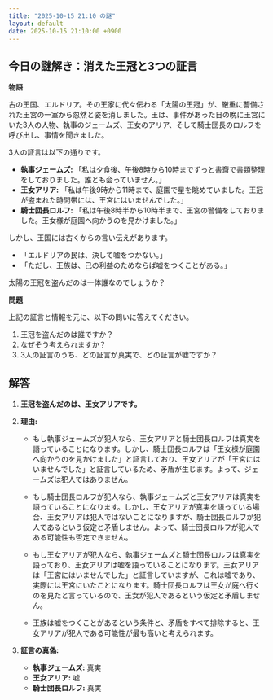 ```yaml
---
title: "2025-10-15 21:10 の謎"
layout: default
date: 2025-10-15 21:10:00 +0900
---
```

## 今日の謎解き：消えた王冠と3つの証言

**物語**

古の王国、エルドリア。その王家に代々伝わる「太陽の王冠」が、厳重に警備された王宮の一室から忽然と姿を消しました。王は、事件があった日の晩に王宮にいた3人の人物、執事のジェームズ、王女のアリア、そして騎士団長のロルフを呼び出し、事情を聞きました。

3人の証言は以下の通りです。

*   **執事ジェームズ:** 「私は夕食後、午後8時から10時までずっと書斎で書類整理をしておりました。誰とも会っていません。」
*   **王女アリア:** 「私は午後9時から11時まで、庭園で星を眺めていました。王冠が盗まれた時間帯には、王宮にはいませんでした。」
*   **騎士団長ロルフ:** 「私は午後8時半から10時半まで、王宮の警備をしておりました。王女様が庭園へ向かうのを見かけました。」

しかし、王国には古くからの言い伝えがあります。

*   「エルドリアの民は、決して嘘をつかない。」
*   「ただし、王族は、己の利益のためならば嘘をつくことがある。」

太陽の王冠を盗んだのは一体誰なのでしょうか？

**問題**

上記の証言と情報を元に、以下の問いに答えてください。

1.  王冠を盗んだのは誰ですか？
2.  なぜそう考えられますか？
3.  3人の証言のうち、どの証言が真実で、どの証言が嘘ですか？

## 解答

1.  **王冠を盗んだのは、王女アリアです。**

2.  **理由:**

    *   もし執事ジェームズが犯人なら、王女アリアと騎士団長ロルフは真実を語っていることになります。しかし、騎士団長ロルフは「王女様が庭園へ向かうのを見かけました」と証言しており、王女アリアが「王宮にはいませんでした」と証言しているため、矛盾が生じます。よって、ジェームズは犯人ではありません。

    *   もし騎士団長ロルフが犯人なら、執事ジェームズと王女アリアは真実を語っていることになります。しかし、王女アリアが真実を語っている場合、王女アリアは犯人ではないことになりますが、騎士団長ロルフが犯人であるという仮定と矛盾しません。よって、騎士団長ロルフが犯人である可能性も否定できません。

    *   もし王女アリアが犯人なら、執事ジェームズと騎士団長ロルフは真実を語っており、王女アリアは嘘を語っていることになります。王女アリアは「王宮にはいませんでした」と証言していますが、これは嘘であり、実際には王宮にいたことになります。騎士団長ロルフは王女が庭へ行くのを見たと言っているので、王女が犯人であるという仮定と矛盾しません。

    *   王族は嘘をつくことがあるという条件と、矛盾をすべて排除すると、王女アリアが犯人である可能性が最も高いと考えられます。

3.  **証言の真偽:**

    *   **執事ジェームズ:** 真実
    *   **王女アリア:** 嘘
    *   **騎士団長ロルフ:** 真実
